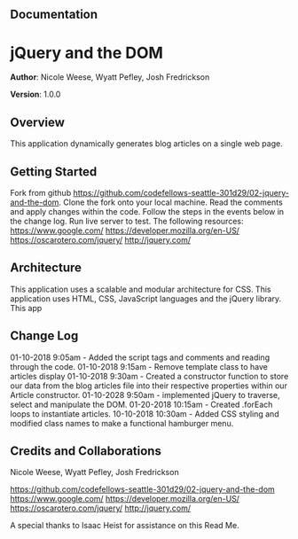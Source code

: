 ## Documentation

# jQuery and the DOM

**Author**: Nicole Weese, Wyatt Pefley, Josh Fredrickson

**Version**: 1.0.0 

## Overview
This application dynamically generates blog articles on a single web page.

## Getting Started
Fork from github https://github.com/codefellows-seattle-301d29/02-jquery-and-the-dom.
Clone the fork onto your local machine.  Read the comments and apply changes within the code.
Follow the steps in the events below in the change log.  Run live server to test.
The following resources:
https://www.google.com/
https://developer.mozilla.org/en-US/
https://oscarotero.com/jquery/
http://jquery.com/


## Architecture
This application uses a scalable and modular architecture for CSS.  This application uses HTML, CSS, JavaScript languages and the jQuery library.  This app

## Change Log

01-10-2018 9:05am - Added the script tags and comments and reading through the code.
01-10-2018 9:15am - Remove template class to have articles display
01-10-2018 9:30am - Created a constructor function to store our data from the blog articles file into their respective properties within our Article constructor.
01-10-2028 9:50am -  implemented jQuery to traverse, select and manipulate the DOM.
01-20-2018 10:15am - Created .forEach loops to instantiate articles.
10-10-2018 10:30am - Added CSS styling and modified class names to make a functional hamburger menu.


## Credits and Collaborations
Nicole Weese, Wyatt Pefley, Josh Fredrickson

https://github.com/codefellows-seattle-301d29/02-jquery-and-the-dom
https://www.google.com/
https://developer.mozilla.org/en-US/
https://oscarotero.com/jquery/
http://jquery.com/

A special thanks to Isaac Heist for assistance on this Read Me.